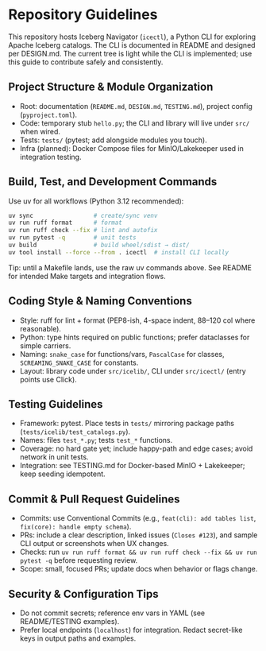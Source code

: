 # Repository Guidelines

This repository hosts Iceberg Navigator (`icectl`), a Python CLI for exploring Apache Iceberg catalogs. The CLI is documented in README and designed per DESIGN.md. The current tree is light while the CLI is implemented; use this guide to contribute safely and consistently.

## Project Structure & Module Organization

- Root: documentation (`README.md`, `DESIGN.md`, `TESTING.md`), project config (`pyproject.toml`).
- Code: temporary stub `hello.py`; the CLI and library will live under `src/` when wired.
- Tests: `tests/` (pytest; add alongside modules you touch).
- Infra (planned): Docker Compose files for MinIO/Lakekeeper used in integration testing.

## Build, Test, and Development Commands

Use uv for all workflows (Python 3.12 recommended):

```sh
uv sync                 # create/sync venv
uv run ruff format      # format
uv run ruff check --fix # lint and autofix
uv run pytest -q        # unit tests
uv build                # build wheel/sdist → dist/
uv tool install --force --from . icectl  # install CLI locally
```

Tip: until a Makefile lands, use the raw uv commands above. See README for intended Make targets and integration flows.

## Coding Style & Naming Conventions

- Style: ruff for lint + format (PEP8-ish, 4-space indent, 88–120 col where reasonable).
- Python: type hints required on public functions; prefer dataclasses for simple carriers.
- Naming: `snake_case` for functions/vars, `PascalCase` for classes, `SCREAMING_SNAKE_CASE` for constants.
- Layout: library code under `src/icelib/`, CLI under `src/icectl/` (entry points use Click).

## Testing Guidelines

- Framework: pytest. Place tests in `tests/` mirroring package paths (`tests/icelib/test_catalogs.py`).
- Names: files `test_*.py`; tests `test_*` functions.
- Coverage: no hard gate yet; include happy-path and edge cases; avoid network in unit tests.
- Integration: see TESTING.md for Docker-based MinIO + Lakekeeper; keep seeding idempotent.

## Commit & Pull Request Guidelines

- Commits: use Conventional Commits (e.g., `feat(cli): add tables list`, `fix(core): handle empty schema`).
- PRs: include a clear description, linked issues (`Closes #123`), and sample CLI output or screenshots when UX changes.
- Checks: run `uv run ruff format && uv run ruff check --fix && uv run pytest -q` before requesting review.
- Scope: small, focused PRs; update docs when behavior or flags change.

## Security & Configuration Tips

- Do not commit secrets; reference env vars in YAML (see README/TESTING examples).
- Prefer local endpoints (`localhost`) for integration. Redact secret-like keys in output paths and examples.

